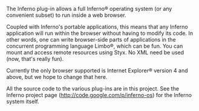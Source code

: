 The Inferno plug-in allows a full Inferno® operating system (or any convenient subset) to run inside a web browser.

Coupled with Inferno's portable applications, this means that any Inferno application will run within the browser without having to modify its code.  In other words, one can write browser-side parts of applications in the concurrent programming language Limbo®, which can be fun.  You can mount and access remote resources using Styx.  No XML need be used (now, that's really fun).

Currently the only browser supported is Internet Explorer® version 4 and above, but we hope to change that here.

All the source code to the various plug-ins are in this project.  See the Inferno project page (http://code.google.com/p/inferno-os) for the Inferno system itself.